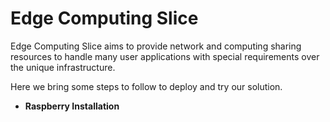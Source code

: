 # Edge Computing Slice
Edge Computing Slice aims to provide network and computing sharing resources to handle many user applications with special requirements over the unique infrastructure.

Here we bring some steps to follow to deploy and try our solution.

* **Raspberry Installation**
